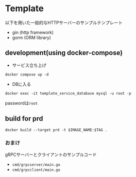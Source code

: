 # Template
以下を用いた一般的なHTTPサーバーのサンプルテンプレート
- gin (http framework)
- gorm (ORM library)

## development(using docker-compose)

- サービス立ち上げ

```shell
docker compose up -d
```

- DBに入る

```shell
docker exec -it template_service_database mysql -u root -p
```

passwordは`root`

## build for prd
```shell
docker build --target prd -t $IMAGE_NAME:$TAG .
```


### おまけ
gRPCサーバーとクライアントのサンプルコード
- `cmd/grpcserver/main.go`
- `cmd/grpcclient/main.go`